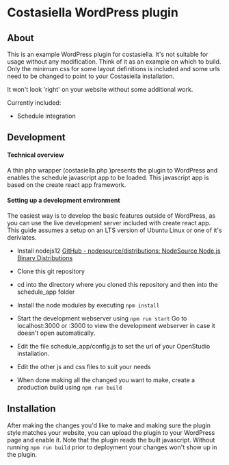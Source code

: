 # Costasiella WordPress plugin

## About

This is an example WordPress plugin for costasiella. It's not suitable for usage without any modification. Think of it as an example on which to build. Only the minimum css for some layout definitions is included and some urls need to be changed to point to your Costasiella installation.

It won't look 'right' on your website without some additional work.

Currently included:

- Schedule integration

## Development

#### Technical overview

A thin php wrapper (costasiella.php )presents the plugin to WordPress and enables the schedule javascript app to be loaded. This javascript app is based on the create react app framework.

#### Setting up a development environment

The easiest way is to develop the basic features outside of WordPress, as you can use the live development server included with create react app. 
This guide assumes a setup on an LTS version of Ubuntu Linux or one of it's deriviates.

- Install nodejs12 
  [GitHub - nodesource/distributions: NodeSource Node.js Binary Distributions](https://github.com/nodesource/distributions#deb)

- Clone this git repository

- cd into the directory where you cloned this repository and then into the schedule_app folder

- Install the node modules by executing `npm install` 

- Start the development webserver using `npm run start` 
  Go to localhost:3000 or <your server ip>:3000 to view the development webserver in case it doesn't open automatically.

- Edit the file schedule_app/config.js to set the url of your OpenStudio installation.

- Edit the other js and css files to suit your needs

- When done making all the changed you want to make, create a production build using
  `npm run build` 

## Installation

After making the changes you'd like to make and making sure the plugin style matches your website, you can upload the plugin to your WordPress page and enable it.
Note that the plugin reads the built javascript. Without running `npm run build` prior to deployment your changes won't show up in the plugin.
